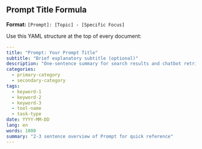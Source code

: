 
## Prompt Title Formula

**Format:** `[Prompt]: [Topic] - [Specific Focus]`



Use this YAML structure at the top of every document:
```yaml
---
title: "Prompt: Your Prompt Title"
subtitle: "Brief explanatory subtitle (optional)"
description: "One-sentence summary for search results and chatbot retrieval"
categories:
  - primary-category
  - secondary-category
tags:
  - keyword-1
  - keyword-2
  - keyword-3
  - tool-name
  - task-type
date: YYYY-MM-DD
lang: en
words: 1000
summary: "2-3 sentence overview of Prompt for quick reference"
---
```

